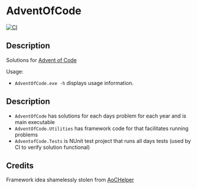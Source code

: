 # AdventOfCode

[![CI](https://github.com/h2oboi89/AdventOfCode/actions/workflows/CI.yml/badge.svg)](https://github.com/h2oboi89/AdventOfCode/actions/workflows/CI.yml)

## Description
Solutions for [Advent of Code](https://adventofcode.com/)

Usage:
 - `AdventOfCode.exe -h` displays usage information.

## Description
 - `AdventOfCode` has solutions for each days problem for each year and is main executable
 - `AdventOfCode.Utilities` has framework code for that facilitates running problems
 - `AdventofCode.Tests` is NUnit test project that runs all days tests (used by CI to verify solution functional)

## Credits
Framework idea shamelessly stolen from [AoCHelper](https://github.com/eduherminio/AoCHelper)

